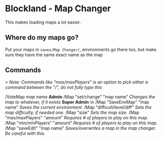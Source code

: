 # Blockland - Map Changer
This makes loading maps a lot easier.
 
## Where do my maps go?
Put your maps in `saves/Map Changer/`, environments go there too, but make sure they have the same exact name as the map
 
## Commands
*> Note: Commands like "max/maxPlayers" is an option to pick either a command between the "/", do not fully type this*
 
/VoteMap *map name*
**Admin**
/Map "set/change" "map name" *Changes the map to whatever, if it exists* 
**Super Admin** \n
/Map "SaveEnvMap" "map name" *Saves the current environment.*
/Map "difficult/level/diff" *Sets the map difficulty, if needed one.*
/Map "size" *Sets the map size.*
/Map "max/maxPlayers" "amount" *Requires # of players to play on this map.*
/Map "min/minPlayers" "amount" *Requires # of players to play on this map.*
/Map "saveEdit" "map name" *Saves/overwrites a map in the map changer. Be careful with this.*
